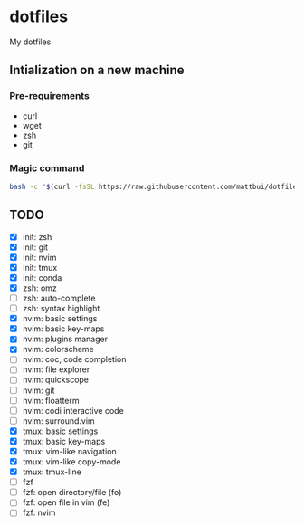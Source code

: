 # dotfiles

My dotfiles

## Intialization on a new machine

### Pre-requirements

- curl
- wget
- zsh
- git

### Magic command

```bash
bash -c "$(curl -fsSL https://raw.githubusercontent.com/mattbui/dotfiles/master/initialize.sh)"
```

## TODO

- [x] init: zsh
- [x] init: git
- [x] init: nvim
- [x] init: tmux
- [x] init: conda
- [x] zsh: omz
- [ ] zsh: auto-complete
- [ ] zsh: syntax highlight
- [x] nvim: basic settings
- [x] nvim: basic key-maps
- [x] nvim: plugins manager
- [x] nvim: colorscheme
- [ ] nvim: coc, code completion
- [ ] nvim: file explorer
- [ ] nvim: quickscope
- [ ] nvim: git
- [ ] nvim: floatterm
- [ ] nvim: codi interactive code
- [ ] nvim: surround.vim
- [x] tmux: basic settings
- [x] tmux: basic key-maps
- [x] tmux: vim-like navigation
- [x] tmux: vim-like copy-mode
- [x] tmux: tmux-line
- [ ] fzf
- [ ] fzf: open directory/file (fo)
- [ ] fzf: open file in vim (fe)
- [ ] fzf: nvim
